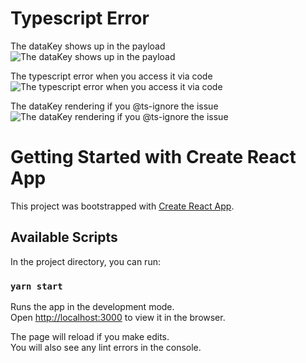 # Typescript Error

The dataKey shows up in the payload
![The dataKey shows up in the payload](https://github.com/pgaret/recharts-legend-key/blob/master/console-log.png?raw=true)

The typescript error when you access it via code
![The typescript error when you access it via code](https://github.com/pgaret/recharts-legend-key/blob/master/typescript-error.png?raw=true)

The dataKey rendering if you @ts-ignore the issue
![The dataKey rendering if you @ts-ignore the issue](https://github.com/pgaret/recharts-legend-key/blob/master/works-if-ts-ignore.png?raw=true)

# Getting Started with Create React App

This project was bootstrapped with [Create React App](https://github.com/facebook/create-react-app).

## Available Scripts

In the project directory, you can run:

### `yarn start`

Runs the app in the development mode.\
Open [http://localhost:3000](http://localhost:3000) to view it in the browser.

The page will reload if you make edits.\
You will also see any lint errors in the console.
